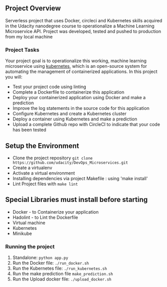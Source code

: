 ## Project Overview

Serverless project that uses Docker, circleci and Kubernetes skills acquired in the Udacity nanodegree course to operationalize a Machine Learning Microservice API. Project was developed, tested and pushed to production from my local machine

### Project Tasks

Your project goal is to operationalize this working, machine learning microservice using [kubernetes](https://kubernetes.io/), which is an open-source system for automating the management of containerized applications. In this project you will:
* Test your project code using linting
* Complete a Dockerfile to containerize this application
* Deploy your containerized application using Docker and make a prediction
* Improve the log statements in the source code for this application
* Configure Kubernetes and create a Kubernetes cluster
* Deploy a container using Kubernetes and make a prediction
* Upload a complete Github repo with CircleCI to indicate that your code has been tested


## Setup the Environment
*  Clone the project repository `git clone https://github.com/udacity/DevOps_Microservices.git`
* Create a virtualenv
* Activate a virtual environment
* Installing dependencies via project Makefile : using 'make install'
* Lint Project files with `make lint`

##  Special Libraries must install before starting
* Docker - to Containerize your application
* Hadolint - to Lint the Dockerfile
* Virtual machine
* Kubernetes
* Minikube

### Running the project

1. Standalone:  `python app.py`
2. Run the Docker file:  `./run_docker.sh`
3. Run the Kubernetes file:  `./run_kubernetes.sh`
4. Run the make prediction file  `make_prediction.sh`
5. Run the Upload docker file:  `./upload_docker.sh`
